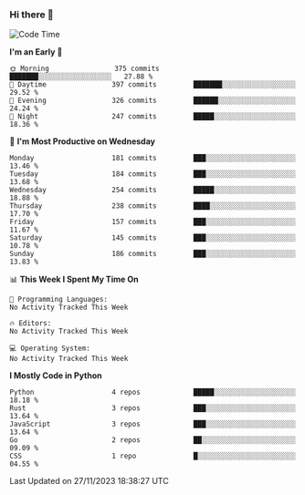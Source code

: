 ### Hi there 👋
<!--START_SECTION:waka-->
![Code Time](http://img.shields.io/badge/Code%20Time-203%20hrs%2040%20mins-blue)

**I'm an Early 🐤** 

```text
🌞 Morning                375 commits         ███████░░░░░░░░░░░░░░░░░░   27.88 % 
🌆 Daytime                397 commits         ███████░░░░░░░░░░░░░░░░░░   29.52 % 
🌃 Evening                326 commits         ██████░░░░░░░░░░░░░░░░░░░   24.24 % 
🌙 Night                  247 commits         █████░░░░░░░░░░░░░░░░░░░░   18.36 % 
```
📅 **I'm Most Productive on Wednesday** 

```text
Monday                   181 commits         ███░░░░░░░░░░░░░░░░░░░░░░   13.46 % 
Tuesday                  184 commits         ███░░░░░░░░░░░░░░░░░░░░░░   13.68 % 
Wednesday                254 commits         █████░░░░░░░░░░░░░░░░░░░░   18.88 % 
Thursday                 238 commits         ████░░░░░░░░░░░░░░░░░░░░░   17.70 % 
Friday                   157 commits         ███░░░░░░░░░░░░░░░░░░░░░░   11.67 % 
Saturday                 145 commits         ███░░░░░░░░░░░░░░░░░░░░░░   10.78 % 
Sunday                   186 commits         ███░░░░░░░░░░░░░░░░░░░░░░   13.83 % 
```


📊 **This Week I Spent My Time On** 

```text
💬 Programming Languages: 
No Activity Tracked This Week

🔥 Editors: 
No Activity Tracked This Week

💻 Operating System: 
No Activity Tracked This Week
```

**I Mostly Code in Python** 

```text
Python                   4 repos             █████░░░░░░░░░░░░░░░░░░░░   18.18 % 
Rust                     3 repos             ███░░░░░░░░░░░░░░░░░░░░░░   13.64 % 
JavaScript               3 repos             ███░░░░░░░░░░░░░░░░░░░░░░   13.64 % 
Go                       2 repos             ██░░░░░░░░░░░░░░░░░░░░░░░   09.09 % 
CSS                      1 repo              █░░░░░░░░░░░░░░░░░░░░░░░░   04.55 % 
```




 Last Updated on 27/11/2023 18:38:27 UTC
<!--END_SECTION:waka-->

<!--
**YoganshSharma/YoganshSharma** is a ✨ _special_ ✨ repository because its `README.md` (this file) appears on your GitHub profile.

Here are some ideas to get you started:

- 🔭 I’m currently working on ...
- 🌱 I’m currently learning ...
- 👯 I’m looking to collaborate on ...
- 🤔 I’m looking for help with ...
- 💬 Ask me about ...
- 📫 How to reach me: ...
- 😄 Pronouns: ...
- ⚡ Fun fact: ...
-->
